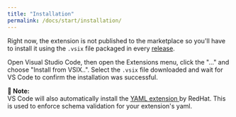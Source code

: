 ```yaml
---
title: "Installation"
permalink: /docs/start/installation/
---
```


Right now, the extension is not published to the marketplace so you'll have to install
it using the `.vsix` file packaged in every
[release](https://github.com/dynatrace-extensions/dynatrace-extension-developer/releases).

Open Visual Studio Code, then open the Extensions menu, click the "..." and choose
"Install from VSIX..". Select the `.vsix` file downloaded and wait for VS Code to confirm
the installation was successful.

<p class="notice--info">
    <strong>📝 Note:</strong>
    <br/>
    VS Code will also automatically install the
    <a href="https://marketplace.visualstudio.com/items?itemName=redhat.vscode-yaml">
        YAML extension
    </a> by RedHat. This is used to enforce schema validation for your extension's yaml.
</p>
